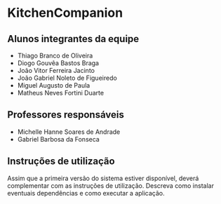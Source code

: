 # KitchenCompanion



## Alunos integrantes da equipe

* Thiago Branco de Oliveira
* Diogo Gouvêa Bastos Braga
* João Vitor Ferreira Jacinto
* João Gabriel Noleto de Figueiredo
* Miguel Augusto de Paula
* Matheus Neves Fortini Duarte

## Professores responsáveis

* Michelle Hanne Soares de Andrade
* Gabriel Barbosa da Fonseca

## Instruções de utilização

Assim que a primeira versão do sistema estiver disponível, deverá complementar com as instruções de utilização. Descreva como instalar eventuais dependências e como executar a aplicação.
